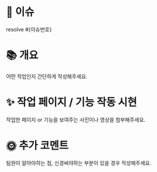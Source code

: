 # 🚨 이슈

resolve #{이슈번호}

# 📚 개요

어떤 작업인지 간단하게 작성해주세요.

# ✨ 작업 페이지 / 기능 작동 시현

작업한 페이지 or 기능을 보여주는 사진이나 영상을 첨부해주세요.

# 🌞 추가 코멘트

팀원이 알아야하는 점, 신경써야하는 부분이 있을 경우 작성해주세요.
